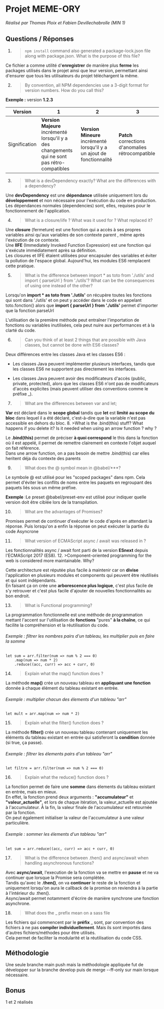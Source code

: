 # Projet MEME-ORY

###### Réalisé par Thomas Ploix et Fabien Devillechabrolle (MIN 1) 

## Questions / Réponses
1. >`npm install` command also generated a package-lock.json file
along with package.json. What is the purpose of this file?

Ce fichier a comme utilité d'**enregistrer** de manière plus **ferme** les packages utilisés dans le projet ainsi que leur version,
permettant ainsi d'ensurer que tous les utilisateurs du projet téléchargent la même.

2. > By convention, all NPM dependencies use a 3-digit format for
      version numbers. How do you call this?

**Exemple :** version **1.2.3**

| Version       | 1                                                                                                   | 2                                                                             | 3                                                     |
|---------------|-----------------------------------------------------------------------------------------------------|-------------------------------------------------------------------------------|-------------------------------------------------------|
| Signification | **Version Majeure** <br/>incrémenté lorsqu'il y a des changements qui ne sont pas rétro-compatibles | **Version Mineure** <br/> incrémenté lorsqu'il y a un ajout de fonctionnalité | **Patch**<br/>corrections d'anomalies rétrocompatible |


3. >What is a devDependency exactly? What are the differences with a
     dependency?
   
Une **devDependency** est une **dépendance** utilisée uniquement lors du **développement** et non nécessaire pour l'exécution du code 
en production.
<br>Les dépendances normales (dependencies) sont, elles, requises pour le fonctionnement de l'application.

4. >What is a closure/iife ? What was it used for ? What replaced it?

Une **closure** (fermeture) est une fonction qui a accès à ses propres variables ainsi qu'aux variables de son contexte parent
, même après l'exécution de ce contexte.
<br/>Une **IIFE** (Immediately Invoked Function Expression) est une fonction qui s'exécute immédiatement après sa définition.
<br/>Les closures et IIFE étaient utilisées pour encapsuler des variables et éviter la pollution de l'espace global. 
Aujourd'hui, les modules ES6 remplacent cette pratique.

5. >What is the difference between import * as toto from './utils' and import
  { parseUrl } from './utils'? What can be the consequences of
  using one instead of the other?

Lorsqu'on __import * as toto from './utils'__ on récupère toutes les fonctions qui sont dans './utils' et on peut y
accéder dans le code en appelant toto.fonction() alors que __import { parseUrl } from './utils'__ permet d'importer que 
la fonction parseUrl
  
L'utilisation de la première méthode peut entraîner l'importation de fonctions ou variables inutilisées, cela peut nuire
aux performances et à la clarté du code.


6. >Can you think of at least 2 things that are possible with Java
  classes, but cannot be done with ES6 classes?

Deux différences entre les classes Java et les classes ES6 :

* Les classes Java peuvent implémenter plusieurs interfaces, tandis que les classes ES6 ne supportent pas directement 
les interfaces.


* Les classes Java peuvent avoir des modificateurs d'accès (public, private, protected), alors que les classes 
ES6 n'ont pas de modificateurs d'accès explicites (mais peuvent utiliser des conventions comme le préfixe _).

7. >What are the differences between var and let;

**Var** est déclaré dans le **scope global** tandis que **let** est **limité au scope du bloc** dans lequel il a été déclaré, c'est-à-dire 
que la variable n'est pas accessible en dehors du bloc.
8. >What is the .bind(this) stuff? What happens if you delete it? Is
  it needed when using an arrow function ? why ?

Le **.bind(this)** permet de préciser **à quoi correspond** le this dans la fonction où il est appelé, il permet de remettre clairement en 
contexte l'objet auquel on fait référence. 
<br/>Dans une arrow function, on a pas besoin de mettre .bind(this) car elles heritent déja du contexte des parents

9. >What does the @ symbol mean in @babel/***?

Le symbole @ est utilisé pour les "scoped packages" dans npm. 
Cela permet d'éviter les conflits de noms entre les paquets en regroupant des paquets liés sous un même préfixe.

**Exemple** :Le preset @babel/preset-env est utilisé pour indiquer quelle version doit être ciblée lors de la transpilation.

10. >What are the advantages of Promises?

Promises permet de continuer d'exécuter le code d'après en attendant la réponse. Puis lorsqu'on a enfin la réponse on peut 
exécuter la partie du code Asyncrone

11. >What version of ECMAScript async / await was released in ?

Les fonctionnalités async / await font parti de la version **ESnext** depuis l'ECMAScript 2017 (ES8).
12. >Component-oriented programming for the web is considered more
   maintainable. Why?

Cette architecture est réputée plus facile à maintenir car on **divise** l'application en plusieurs modules et components 
qui peuvent être réutilisés et qui sont indépendants. 
<br/>En faisant ça on crée une **arborescence plus logique**, c'est plus facile de s'y retrouver et c'est plus facile d'ajouter de nouvelles fonctionnalités au bon endroit.

13. >What is Functional programming?

La programmation fonctionnelle est une méthode de programmation mettant l'accent sur l'utilisation de **fonctions** "pures" 
**à la chaîne**, ce qui facilite la compréhension et la réutilisation du code.
<br/>
###### Exemple : filtrer les nombres pairs d'un tableau, les multiplier puis en faire la somme
```
let sum = arr.filter(num => num % 2 === 0)
    .map(num => num * 2)
    .reduce((acc, curr) => acc + curr, 0)
```

14. >Explain what the map() function does ?

La méthode **map()** crée un nouveau tableau en **appliquant une fonction** donnée à chaque élément du tableau existant en entrée.
###### Exemple : multiplier chacun des élements d'un tableau "arr"
```
let mult = arr.map(num => num * 2)
```
15. >Explain what the filter() function does ?

La méthode **filter()** crée un nouveau tableau contenant uniquement les éléments du tableau existant en entrée qui satisferont
la **condition** donnée (si true, ça passe).
###### Exemple : filtrer les élements pairs d'un tableau "arr"
```
let filtre = arr.filter(num => num % 2 === 0)
```
16. >Explain what the reduce() function does ?

La fonction permet de faire une **somme** dans élements du tableau existant en entrée, mais en mieux.
<br/> En effet, la fonction prend deux arguments : **"accumulateur"** et **"valeur_actuelle"**, et lors de chaque itération, la valeur_actuelle
est ajoutée à l'accumulateur. À la fin, la valeur finale de l'accumulateur est retournée par la fonction.
<br/> On peut également initialiser la valeur de l'accumulateur à une valeur particulière.

###### Exemple : sommer les élements d'un tableau "arr"
```
let sum = arr.reduce((acc, curr) => acc + curr, 0)
```
17. >What is the difference between .then() and async/await when
   handling asynchronous functions?

Avec __async/await__, l'execution de la fonction va se mettre en **pause** et ne va continuer que lorsque la Promise sera complétée. 
<br/>Tandis qu'avec le __.then()__, on va **continuer** le reste de la fonction et uniquement lorsqu'on aura le callback de la promise
on reviendra à la partie à l'intérieur du .then().
<br/>Async/await permet notamment d'écrire de manière synchrone une fonction asynchrone. 

18. >What does the _ prefix mean on a sass file

Les fichiers qui commencent par le **préfix** _ sont, par convention des fichiers à ne pas **compiler individuellement**. 
Mais ils sont importés dans d'autres fichiers/méthodes pour être utilisés.
<br>Cela permet de faciliter la modularité et la réutilisation du code CSS.

## Méthodologie
Une seule branche main push mais la méthodologie appliquée fut de développer sur la branche develop puis de merge --ff-only sur main lorsque nécessaire.

## Bonus

1 et 2 réalisés